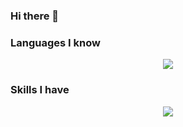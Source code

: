 ### Hi there 👋

### Languages I know
<p align="center">
  <a href="https://skillicons.dev">
    <img src="https://skillicons.dev/icons?i=cpp,java,python,kotlin,swift,javascript,html,css,bash,mysql" />
  </a>
</p>

### Skills I have
<p align="center">
  <a href="https://skillicons.dev">
    <img src="https://skillicons.dev/icons?i=flutter,androidstudio,linux,flask,firebase,figma,vue,replit,git,github,bootstrap" />
  </a>
</p>
<!--
**Dark-Coders995/Dark-Coders995** is a ✨ _special_ ✨ repository because its `README.md` (this file) appears on your GitHub profile.

Here are some ideas to get you started:

- 🔭 I’m currently working on ...
- 🌱 I’m currently learning ...
- 👯 I’m looking to collaborate on ...
- 🤔 I’m looking for help with ...
- 💬 Ask me about ...
- 📫 How to reach me: ...
- 😄 Pronouns: ...
- ⚡ Fun fact: ...
-->
